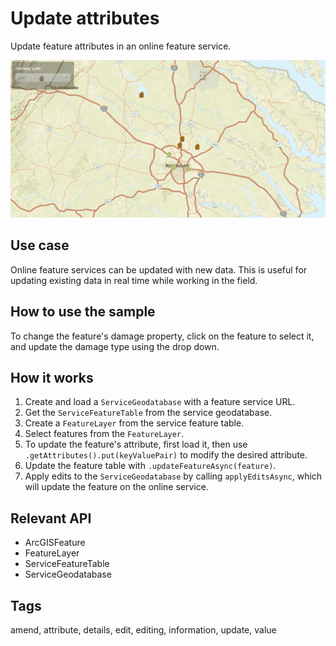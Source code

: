 # Update attributes

Update feature attributes in an online feature service.

![Image of update attributes feature service](UpdateAttributes.gif)

## Use case

Online feature services can be updated with new data. This is useful for updating existing data in real time while working in the field.

## How to use the sample

To change the feature's damage property, click on the feature to select it, and update the damage type using the drop down.

## How it works

1. Create and load a `ServiceGeodatabase` with a feature service URL.
2. Get the `ServiceFeatureTable` from the service geodatabase.
3. Create a `FeatureLayer` from the service feature table.
4. Select features from the `FeatureLayer`.
5. To update the feature's attribute, first load it, then use `.getAttributes().put(keyValuePair)` to modify the desired attribute.
6. Update the feature table with `.updateFeatureAsync(feature)`.
7. Apply edits to the `ServiceGeodatabase` by calling `applyEditsAsync`, which will update the feature on the online service.

## Relevant API

* ArcGISFeature
* FeatureLayer
* ServiceFeatureTable
* ServiceGeodatabase

## Tags

amend, attribute, details, edit, editing, information, update, value
